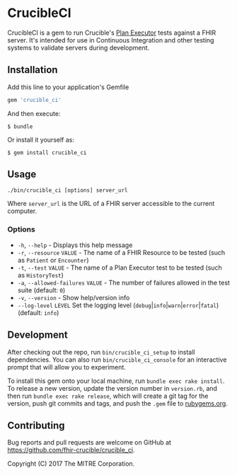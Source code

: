 # CrucibleCI

CrucibleCI is a gem to run Crucible's [Plan Executor](https://github.com/fhir-crucible/plan_executor) tests against a FHIR server. It's intended for use in Continuous Integration and other testing systems to validate servers during development.

## Installation

Add this line to your application's Gemfile

```ruby
gem 'crucible_ci'
```

And then execute:

    $ bundle

Or install it yourself as:

    $ gem install crucible_ci

## Usage

```shell
./bin/crucible_ci [options] server_url

```
Where `server_url` is the URL of a FHIR server accessible to the current computer.

### Options

* `-h`, `--help` - Displays this help message
* `-r`, `--resource` `VALUE` - The name of a FHIR Resource to be tested (such as `Patient` or `Encounter`)
* `-t`, `--test` `VALUE` - The name of a Plan Executor test to be tested (such as `HistoryTest`)
* `-a`, `--allowed-failures` `VALUE` - The number of failures allowed in the test suite (default: `0`)
* `-v`, `--version` - Show help/version info
* `--log-level` `LEVEL` Set the logging level (`debug`|`info`|`warn`|`error`|`fatal`) (default: `info`)

## Development

After checking out the repo, run `bin/crucible_ci_setup` to install dependencies. You can also run `bin/crucible_ci_console` for an interactive prompt that will allow you to experiment.

To install this gem onto your local machine, run `bundle exec rake install`. To release a new version, update the version number in `version.rb`, and then run `bundle exec rake release`, which will create a git tag for the version, push git commits and tags, and push the `.gem` file to [rubygems.org](https://rubygems.org).

## Contributing

Bug reports and pull requests are welcome on GitHub at https://github.com/fhir-crucible/crucible_ci.

Copyright (C) 2017 The MITRE Corporation.
